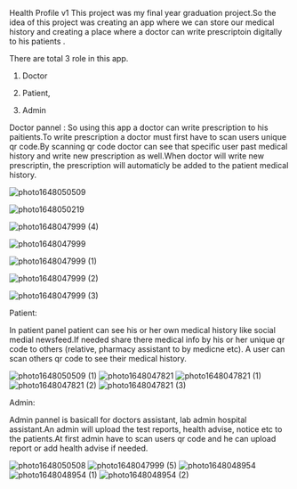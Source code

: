 Health Profile v1
This project was my final year graduation project.So the idea of this project was creating an app where we can store our medical history and creating  a place where a doctor can write prescriptoin digitally to his patients .

There are total 3 role in this app. 
1. Doctor

2. Patient,

3. Admin

Doctor pannel :
So using this app a doctor can write prescription to his paitients.To write prescription a doctor must first have to scan users unique qr code.By scanning qr code doctor can see that specific user past medical history and write new prescription as well.When doctor will write new prescriptin, the prescription will automaticly be added to the patient medical history.

![photo1648050509](https://user-images.githubusercontent.com/73167399/160254558-ef106549-f21d-4d3a-affd-0ccb738c7a5f.jpeg)

![photo1648050219](https://user-images.githubusercontent.com/73167399/160254575-63612796-77d0-4c3e-80a5-2b25e8278a20.jpeg)

![photo1648047999 (4)](https://user-images.githubusercontent.com/73167399/160254626-abb7fc90-c8ab-43dd-af4b-e9fe2a263710.jpeg)

![photo1648047999](https://user-images.githubusercontent.com/73167399/160254584-60960821-4da0-47f7-ad5e-71237c673a6c.jpeg)

![photo1648047999 (1)](https://user-images.githubusercontent.com/73167399/160254591-8ff13133-12a2-4dae-9c52-af31dec15867.jpeg)

![photo1648047999 (2)](https://user-images.githubusercontent.com/73167399/160254595-9067413d-3089-4219-bf5a-428abefe5639.jpeg)

![photo1648047999 (3)](https://user-images.githubusercontent.com/73167399/160254601-37d47982-8c5c-4239-93d3-e8c511b85fef.jpeg)




Patient: 

In patient panel patient can see his or her own medical history like social medial newsfeed.If needed share there medical info by his or her unique qr code to others (relative, pharmacy assistant to by medicne etc). A user can scan others qr code to see their medical history.

![photo1648050509 (1)](https://user-images.githubusercontent.com/73167399/160254639-13d9afcb-9760-435d-9954-0df77ed29533.jpeg)
![photo1648047821](https://user-images.githubusercontent.com/73167399/160254660-d9b9d04a-346a-4799-978b-903e448713cc.jpeg)
![photo1648047821 (1)](https://user-images.githubusercontent.com/73167399/160254674-8078c025-043b-4078-bbd2-9d8fe4129bd5.jpeg)
![photo1648047821 (2)](https://user-images.githubusercontent.com/73167399/160254677-043d2ba9-3bbe-4ae2-82e4-e17f82fb6802.jpeg)
![photo1648047821 (3)](https://user-images.githubusercontent.com/73167399/160254702-54670eda-8676-4672-8048-0fbe5b9595ca.jpeg)



Admin:

Admin pannel is basicall for doctors assistant, lab admin hospital assistant.An admin will upload the test reports, health advise, notice etc to the patients.At first admin have to scan users qr code and he can upload report or add health advise if needed.

![photo1648050508](https://user-images.githubusercontent.com/73167399/160254724-3f97a543-8bfa-424a-a858-e31e68ea35b4.jpeg)
![photo1648047999 (5)](https://user-images.githubusercontent.com/73167399/160254734-76ca2fe0-dae5-422e-ad20-0af0bebc1eca.jpeg)
![photo1648048954](https://user-images.githubusercontent.com/73167399/160254737-1accd8d3-6743-4e71-a91d-a3496f390716.jpeg)
![photo1648048954 (1)](https://user-images.githubusercontent.com/73167399/160254741-ac1bf804-8f83-4a33-aade-63da12f2205a.jpeg)
![photo1648048954 (2)](https://user-images.githubusercontent.com/73167399/160254746-70449013-a219-4e4c-b2d5-2aee5dd838fd.jpeg)







